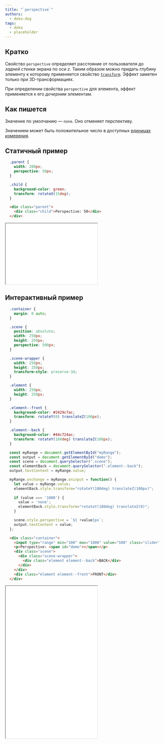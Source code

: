```yaml
---
title: "`perspective`"
authors:
  - doka-dog
tags:
  - doka
  - placeholder
---
```


## Кратко

Свойство `perspective` определяет расстояние от пользователя до _задней стенки_ экрана по оси _z_. Таким образом можно придать глубину элементу к которому применяется свойство [`transform`](/css/transform/). Эффект заметен только при 3D-трансформациях.

При определении свойства `perspective` для элемента, эффект применяется к его *дочерним* элементам.

## Как пишется

Значение по умолчанию — `none`. Оно отменяет перспективу.

Значением может быть положительное число в доступных [единицах измерения](/css/numeric-types/).

## Статичный пример

```css
  .parent {
    width: 200px;
    perspective: 50px;
  }

  .child {
    background-color: green;
    transform: rotateX(15deg);
  }
```

```html
  <div class="parent">
    <div class="child">Perspective: 50</div>
  </div>
```

<iframe title="Cтатичный пример свойства perspective" src="demos/static-example/" height="200"></iframe>

## Интерактивный пример

```css
  .container {
    margin: 0 auto;
  }

  .scene {
    position: absolute;
    width: 250px;
    height: 250px;
    perspective: 500px;
  }

  .scene-wrapper {
    width: 250px;
    height: 250px;
    transform-style: preserve-3d;
  }

  .element {
    width: 250px;
    height: 250px;
  }

  .element--front {
    background-color: #2429c7ac;
    transform: rotateY(0) translateZ(100px);
  }

  .element--back {
    background-color: #44c724ac;
    transform: rotateY(180deg) translateZ(100px);
  }
```

```js
  const myRange = document.getElementById("myRange");
  const output = document.getElementById("demo");
  const scene = document.querySelector(".scene");
  const elementBack = document.querySelector(".element--back");
  output.textContent = myRange.value;

  myRange.onchange = myRange.oninput = function() {
    let value = myRange.value;
    elementBack.style.transform="rotateY(180deg) translateZ(100px)";
    
    if (value === '1000') {
      value = 'none';
      elementBack.style.transform="rotateY(180deg) translateZ(0)";
    }

    scene.style.perspective = `${ +value}px`;
    output.textContent = value;
  };
```

```html
  <div class="container">
    <input type="range" min="100" max="1000" value="500" class="slider" id="myRange">
    <p>Perspective: <span id="demo"></span></p>
    <div class="scene">
      <div class="scene-wrapper">
        <div class="element element--back">BACK</div>
      </div>
    </div>
    <div class="element element--front">FRONT</div>
  </div>
```

<iframe title="Интерактивный пример свойства perspective" src="demos/interactive-example/" height="500"></iframe>
